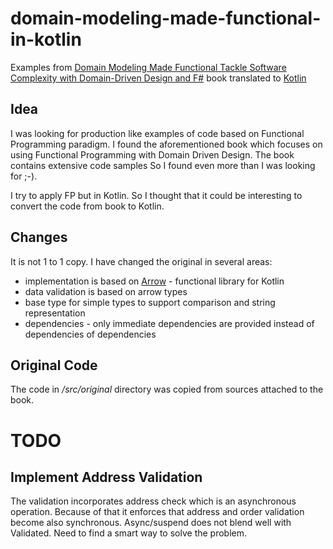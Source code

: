 # domain-modeling-made-functional-in-kotlin
Examples from [Domain Modeling Made Functional Tackle Software Complexity with Domain-Driven Design and F#](https://pragprog.com/titles/swdddf/domain-modeling-made-functional/) book translated to [Kotlin](https://kotlinlang.org/)

## Idea

I was looking for production like examples of code based on Functional Programming paradigm. 
I found the aforementioned book which focuses on using Functional Programming with Domain Driven Design.
The book contains extensive code samples
So I found even more than I was looking for ;-).

I try to apply FP but in Kotlin. So I thought that it could be interesting to convert the code from book to Kotlin.

## Changes

It is not 1 to 1 copy. I have changed the original in several areas:
* implementation is based on [Arrow](https://arrow-kt.io/) - functional library for Kotlin
* data validation is based on arrow types
* base type for simple types to support comparison and string representation
* dependencies - only immediate dependencies are provided instead of dependencies of dependencies

## Original Code

The code in */src/original* directory was copied from sources attached to the book.

# TODO

## Implement Address Validation 

The validation incorporates address check which is an asynchronous operation. Because of that it enforces that address 
and order validation become also synchronous. Async/suspend does not blend well with Validated. 
Need to find a smart way to solve the problem. 
